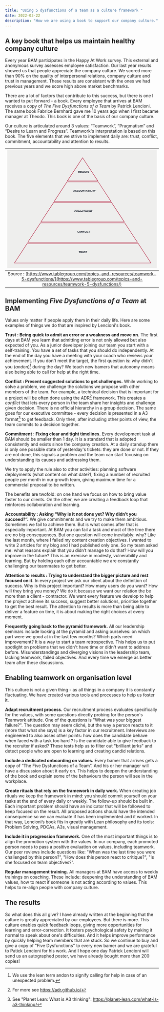 ```yaml
---
title: "Using 5 dysfunctions of a team as a culture framework "
date: 2022-03-22
description: "How we are using a book to support our company culture."
---
```


## A key book that helps us maintain healthy company culture

Every year BAM participates in the Happy At Work survey. This external and anonymous survey assesses employee satisfaction. Our last year results showed us that people appreciate the company culture. We scored more than 90% on the quality of interpersonal relations, company culture and trust in management. These results are consistent with the ones we had previous years and we score high above market benchmarks.

There are a lot of factors that contribute to this success, but there is one I wanted to put forward - a book. Every employee that arrives at BAM receives a copy of _The Five Dysfunctions of a Team_ by Patrick Lencioni. The same book Fabrice Bernhard gave me 10 years ago when I first became manager at Theodo. This book is one of the basis of our company culture.

Our culture is articulated around 3 values: “Teamwork”, “Pragmatism” and “Desire to Learn and Progress”. Teamwork's interpretation is based on this book. The five elements that we strive to implement daily are: trust, conflict, commitment, accountability and attention to results.

|                          ![Patrick Lencioni's Pyramid illustrating the different layers of teamwork](../assets/lencioni-pyramid.png)                          |
| :-----------------------------------------------------------------------------------------------------------------------------------------------------------: |
| Source : [https://www.tablegroup.com/topics-and-resources/teamwork-5-dysfunctions/](https://www.tablegroup.com/topics-and-resources/teamwork-5-dysfunctions/) |

## Implementing _Five Dysfunctions of a Team_ at BAM

Values only matter if people apply them in their daily life. Here are some examples of things we do that are inspired by Lencioni's book.

**Trust : Being quick to admit an error or a weakness and move on.** The first days at BAM you learn that admitting error is not only allowed but also expected of you. As a junior developer joining our team you start with a self-training. You have a set of tasks that you should do independently. At the end of the day you have a meeting with your coach who reviews your achievement. If you don't meet the target, the first question is: why didn't you (_*andon*_)[^andon] during the day? We teach new bamers that autonomy means also being able to call for help at the right time.

[^andon]: We use the lean term andon to signify calling for help in case of an unexpected problem.

**Conflict : Present suggested solutions to get challenges.** While working to solve a problem, we challenge the solutions we propose with other members of the team. For example, a technical decision that is important for a project will be often done using the ADR[^adr] framework. This creates a _*conflict*_ that lets every person in the team share her insights and challenge given decision. There is no official hierarchy in a group decision. The same goes for our executive committee - every decision is presented in a A3 format[^a3] to get feedback. Only then, after including other points of view, the team commits to a decision together.

[^adr]: For more see https://adr.github.io/
[^a3]: See "Planet Lean: What is A3 thinking": https://planet-lean.com/what-is-a3-thinking/

**Commitment : Fixing clear and tight timelines.** Every development task at BAM should be smaller than 1 day. It is a standard that is adopted consistently and exists since the company creation. At a daily standup there is only one possible state of yesterday's tickets: they are done or not. If they are not done, this signals a problem and the team can start focusing on understanding its causes and addressing them.

We try to apply the rule also to other activities: planning software deployments (what content on what date?), fixing a number of recruited people per month in our growth team, giving maximum time for a commercial proposal to be written.

The benefits are twofold: on one hand we focus on how to bring value faster to our clients. On the other, we are creating a feedback loop that reinforces collaboration and learning.

**Accountability : Asking “Why is it not done yet? Why didn’t you succeed?”.** We give commitments and we try to make them ambitious. Sometimes we fail to achieve them. But is what comes after that is especially important.
At BAM you can fail a task and most of the time there are no big consequences. But one question will come inevitably: why? Like the last month, where I failed my content creation objectives. I wanted to write 2 articles for my blog and I had published only one. So my team asked me: what reasons explain that you didn’t manage to do that? How will you improve in the future?
This is an exercise in modesty, vulnerability and learning. But by holding each other accountable we are constantly challenging our teammates to get better.

**Attention to results : Trying to understand the bigger picture and rest focused on it.** In every project we ask our client about the definition of success. Why is this project important? How many users do you want? How will they bring you money?
We do it because we want our relation the be more than a client - contractor. We want every feature we develop to help the project achieve its success, suggest better solutions, prioritise together to get the best result. The attention to results is more than being able to deliver a feature on time, it is about making the right choices at every moment.

**Frequently going back to the pyramid framework.** All our leadership seminars include looking at the pyramid and asking ourselves: on which part were we good at in the last few months? Which parts need improvement? It is a way to start a team retrospective. This helps us to put spotlight on problems that we didn't have time or didn't want to address before. Misunderstandings and diverging visions in the leadership team, lacking teamwork, failed objectives. And every time we emerge as better team after these discussions.

## **Enabling teamwork on organisation level**

This culture is not a given thing - as all things in a company it is constantly fluctuating. We have created various tools and processes to help us foster it.

**Adapt recruitment process.** Our recruitment process evaluates specifically for the values, with some questions directly probing for the person's Teamwork attitude. One of the questions is "What was your biggest failure?". The question may seem cliché, but the way a person reacts to it (more that what she says) is a key factor in our recruitment. Interviews are engineered to also asses other points: how does the candidate behave when faced with a task too hard ? Is the candidate able to give feedback to the recruiter if asked? These tests help us to filter out "brilliant jerks" and detect people who are open to learning and creating candid relations.

**Include a dedicated onboarding on values.** Every bamer that arrives gets a copy of “The Five Dysfunctions of a Team”. And his or her manager will have a discussion about it early on. This helps to deepen the understanding of the book and explain some of the behaviours the person will see in the workplace.

**Create rituals that rely on the framework in daily work.** When creating job rituals we keep the framework in mind: you should commit yourself on your tasks at the end of every daily or weekly. The follow-up should be built in. Each important problem should have an indicator that will be followed to keep focused on the result. All proposed actions should have the intended consequence so we can evaluate if has been implemented and it worked. In that way, Lencioni’s book fits in greatly with Lean philosophy and its tools: Problem Solving, PDCAs, A3s, visual management.

**Include it in progression framework.** One of the most important things is to align the promotion system with the values. In our company, each promoted person needs to pass a positive evaluation on values, including teamwork. Our peer reviews include questions like: "When was the last time you were challenged by this person?", "How does this person react to critique?", "Is she focused on team objectives?".

**Regular management training.** All managers at BAM have access to weekly trainings on coaching. These include: deepening the understanding of BAM values, how to react if someone is not acting according to values. This helps to re-align people with company culture.

## The results

So what does this all give? I have already written at the beginning that the culture is greatly appreciated by our employees. But there is more. This culture enables quick feedback loops, giving more opportunities for learning and error-correction. It fosters psychological safety by making it normal to speak about one's difficulties. And it helps improve performance by quickly helping team members that are stuck. So we continue to buy and give a copy of "Five Dysfunctions" to every new bamer and we are grateful to Patick Lencioni for his work. And I hope one day Patrick Lencioni will send us an autographed poster, we have already bought more than 200 copies!
